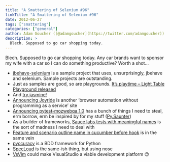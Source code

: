 ```yaml
---
title: "A Smattering of Selenium #96"
linkTitle: "A Smattering of Selenium #96"
date: 2012-06-27
tags: ["smattering"]
categories: ["general"]
author: Adam Goucher ([@adamgoucher](https://twitter.com/adamgoucher))
description: >
  Blech. Supposed to go car shopping today.
---
```


Blech. Supposed to go car shopping today. Any car brands want to sponsor my wife with a car so I can do something productive? Worth a shot…

*   [jbehave-selenium](https://github.com/pnakhat/jbehave-selenium) is a sample project that uses, unsurprisingly, jbehave and selenium. Sample projects are outstanding.
*   Just as samples are good, so are playgrounds. [It’s playtime – Light Table Playground released](http://www.chris-granger.com/2012/06/24/its-playtime/)
*   And [try jasmine!](http://www.tryjasmine.com/)
*   [Announcing Joyride](http://litmus.com/blog/joyride-website-acceptance-testing) is another ‘browser automation without programming as a service’ site
*   [Announcing pytest-mozwebqa 1.0](http://blargon7.com/2012/06/announcing-pytest-mozwebqa-1-0/) has a bunch of things I need to steal, erm borrow, erm be inspired by for my stuff ([Py.Saunter](http://element34.ca/products/saunter/pysaunter))
*   As a builder of frameworks, [Sauce labs tests with meaningful names](http://stackoverflow.com/questions/11148009/sauce-labs-tests-with-meaningful-names) is the sort of madness I need to deal with
*   [Feature and scenario outline name in cucumber before hook](http://stackoverflow.com/questions/11209066/feature-and-scenario-outline-name-in-cucumber-before-hook) is in the same vein
*   [pyccuracy](https://github.com/heynemann/pyccuracy) is a BDD framework for Python
*   [SpecLoud](https://github.com/hugobr/specloud) is the same-ish thing, but using nose
*   [VsVim](http://visualstudiogallery.msdn.microsoft.com/59ca71b3-a4a3-46ca-8fe1-0e90e3f79329/) could make VisualStudio a viable development platform 😉